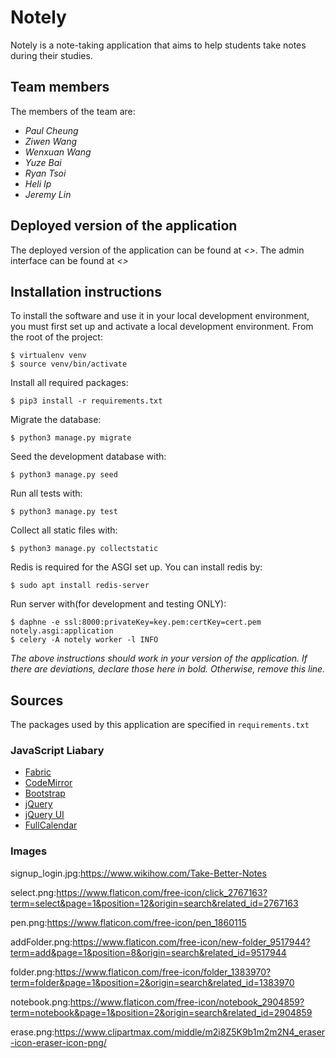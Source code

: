 # Notely
Notely is a note-taking application that aims to help students take notes during their studies.

## Team members
The members of the team are:
- *Paul Cheung*
- *Ziwen Wang*
- *Wenxuan Wang*
- *Yuze Bai*
- *Ryan Tsoi*
- *Heli Ip*
- *Jeremy Lin*

## Deployed version of the application
The deployed version of the application can be found at *<>*.
The admin interface can be found at *<>*

## Installation instructions
To install the software and use it in your local development environment, you must first set up and activate a local development environment.  From the root of the project:

```
$ virtualenv venv
$ source venv/bin/activate
```

Install all required packages:

```
$ pip3 install -r requirements.txt
```

Migrate the database:

```
$ python3 manage.py migrate
```

Seed the development database with:

```
$ python3 manage.py seed
```

Run all tests with:
```
$ python3 manage.py test
```

Collect all static files with:
```
$ python3 manage.py collectstatic
```

Redis is required for the ASGI set up. You can install redis by:
```
$ sudo apt install redis-server
```
Run server with(for development and testing ONLY):
```
$ daphne -e ssl:8000:privateKey=key.pem:certKey=cert.pem notely.asgi:application
$ celery -A notely worker -l INFO
```

*The above instructions should work in your version of the application.  If there are deviations, declare those here in bold.  Otherwise, remove this line.*

## Sources
The packages used by this application are specified in `requirements.txt`

### JavaScript Liabary
- [Fabric](http://fabricjs.com/)
- [CodeMirror](https://codemirror.net/)
- [Bootstrap](https://getbootstrap.com/)
- [jQuery](https://jquery.com/)
- [jQuery UI](https://jqueryui.com/)
- [FullCalendar](https://fullcalendar.io/)

### Images
signup_login.jpg:https://www.wikihow.com/Take-Better-Notes

select.png:https://www.flaticon.com/free-icon/click_2767163?term=select&page=1&position=12&origin=search&related_id=2767163

pen.png:https://www.flaticon.com/free-icon/pen_1860115

addFolder.png:https://www.flaticon.com/free-icon/new-folder_9517944?term=add&page=1&position=8&origin=search&related_id=9517944

folder.png:https://www.flaticon.com/free-icon/folder_1383970?term=folder&page=1&position=2&origin=search&related_id=1383970

notebook.png:https://www.flaticon.com/free-icon/notebook_2904859?term=notebook&page=1&position=2&origin=search&related_id=2904859

erase.png:https://www.clipartmax.com/middle/m2i8Z5K9b1m2m2N4_eraser-icon-eraser-icon-png/
